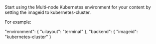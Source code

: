 Start using the Multi-node Kubernetes environment for your content by setting the imageid to kubernetes-cluster.

For example:

"environment": {
  "uilayout": "terminal"
},
"backend": {
  "imageid": "kubernetes-cluster"
}

